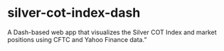 # silver-cot-index-dash
A Dash-based web app that visualizes the Silver COT Index and market positions using CFTC and Yahoo Finance data.”

